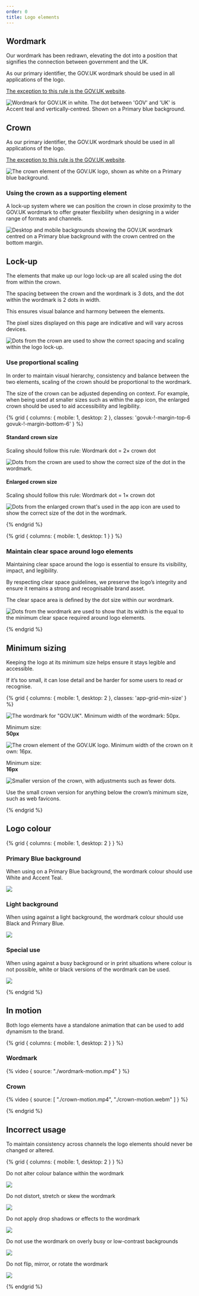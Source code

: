 ```yaml
---
order: 0
title: Logo elements
---
```


## Wordmark

Our wordmark has been redrawn, elevating the dot into a position that signifies the connection between government and the UK.

As our primary identifier, the GOV.UK wordmark should be used in all applications of the logo.

[The exception to this rule is the GOV.UK website](/logo-system/web/).

<div class="app-section-highlight app-section-highlight__wrapper--logo govuk-!-margin-top-6 govuk-!-margin-bottom-6">

![Wordmark for GOV.UK in white. The dot between 'GOV' and 'UK' is Accent teal and vertically-centred. Shown on a Primary blue background.](./wordmark.svg)

</div>

## Crown

As our primary identifier, the GOV.UK wordmark should be used in all applications of the logo.

[The exception to this rule is the GOV.UK website](/logo-system/web/).

<div class="app-section-highlight app-section-highlight__wrapper--logo govuk-!-margin-top-6 govuk-!-margin-bottom-6">

![The crown element of the GOV.UK logo, shown as white on a Primary blue background.](./crown.svg)

</div>

### Using the crown as a supporting element

A lock-up system where we can position the crown in close proximity to the GOV.UK wordmark to offer greater flexibility when designing in a wider range of formats and channels.

<div>

![Desktop and mobile backgrounds showing the GOV.UK wordmark centred on a Primary blue background with the crown centred on the bottom margin.](./crown-supporting-element.svg)

</div>

## Lock-up

The elements that make up our logo lock-up are all scaled using the dot from within the crown.

The spacing between the crown and the wordmark is 3 dots, and the dot within the wordmark is 2 dots in width.

This ensures visual balance and harmony between the elements.

The pixel sizes displayed on this page are indicative and will vary across devices.

<div>

![Dots from the crown are used to show the correct spacing and scaling within the logo lock-up.](./lockup-detail.svg)

</div>

### Use proportional scaling

In order to maintain visual hierarchy, consistency and balance between the two elements, scaling of the crown should be proportional to the wordmark.

The size of the crown can be adjusted depending on context. For example, when being used at smaller sizes such as within the app icon, the enlarged crown should be used to aid accessibility and legibility.

{% grid { columns: { mobile: 1, desktop: 2 }, classes: 'govuk-!-margin-top-6 govuk-!-margin-bottom-6' } %}

<div class="app-top-border">

#### Standard crown size

Scaling should follow this rule:
Wordmark dot = 2× crown dot

</div>
<div class="govuk-!-margin-0">

![Dots from the crown are used to show the correct size of the dot in the wordmark.](./standard-crown.svg)

</div>
<div class="app-top-border">

#### Enlarged crown size

Scaling should follow this rule:
Wordmark dot = 1× crown dot

</div>
<div class="govuk-!-margin-0">

![Dots from the enlarged crown that's used in the app icon are used to show the correct size of the dot in the wordmark.](./enlarged-crown.svg)

</div>
{% endgrid %}

{% grid { columns: { mobile: 1, desktop: 1 } } %}

<div>

### Maintain clear space around logo elements

Maintaining clear space around the logo is essential to ensure its visibility, impact, and legibility.

By respecting clear space guidelines, we preserve the logo’s integrity and ensure it remains a strong and recognisable brand asset.

The clear space area is defined by the dot size within our wordmark.

<div class="app-section-highlight app-section-highlight__wrapper--logo govuk-!-margin-top-6 govuk-!-margin-bottom-6">

![Dots from the wordmark are used to show that its width is the equal to the minimum clear space required around logo elements.](./space-around-wordmark.svg)

</div>
</div>
{% endgrid %}

## Minimum sizing

Keeping the logo at its minimum size helps ensure it stays legible and accessible.

If it’s too small, it can lose detail and be harder for some users to read or recognise.

{% grid { columns: { mobile: 1, desktop: 2 }, classes: 'app-grid-min-size' } %}

<div class="govuk-!-margin-0">

![The wordmark for "GOV.UK". Minimum width of the wordmark: 50px.](./wordmark-min-width.svg)

Minimum size:</br>
<strong class="govuk-!-font-size-24">50px</strong>

</div>
<div class="govuk-!-margin-0">

![The crown element of the GOV.UK logo. Minimum width of the crown on it own: 16px.](./crown-min-width.svg)

Minimum size:</br>
<strong class="govuk-!-font-size-24">16px</strong>

</div>
<div class="govuk-!-margin-bottom-6">

![Smaller version of the crown, with adjustments such as fewer dots.](./crown-favicon.svg)

Use the small crown version for anything below the crown’s minimum size, such as web favicons.

</div>
{% endgrid %}

## Logo colour

{% grid { columns: { mobile: 1, desktop: 2 } } %}

<div class="app-top-border">

### Primary Blue background

When using on a Primary Blue background, the wordmark colour should use White and Accent Teal.

</div>
<div>

![](./logo-primary.svg)

</div>
<div class="app-top-border">

### Light background

When using against a light background, the wordmark colour should use Black and Primary Blue.

</div>
<div>

![](./logo-light.svg)

</div>
<div class="app-top-border">

### Special use

When using against a busy background or in print situations where colour is not possible, white or black versions of the wordmark can be used.

</div>
<div>

![](./logo-special-dark-light.svg)

</div>
{% endgrid %}

## In motion

Both logo elements have a standalone animation that can be used to add dynamism to the brand.

{% grid { columns: { mobile: 1, desktop: 2 } } %}

<div>

### Wordmark

{% video { source: "./wordmark-motion.mp4" } %}

</div>
<div>

### Crown

{% video { source: [
    "./crown-motion.mp4",
    "./crown-motion.webm"
] } %}

</div>
{% endgrid %}

## Incorrect usage

To maintain consistency across channels the logo elements should never be changed or altered.

{% grid { columns: { mobile: 1, desktop: 2 } } %}

<div class="app-top-border">

Do not alter colour balance within the wordmark

</div>
<div>

![](./incorrect-altered-colours.svg)

</div>
<div class="app-top-border">

Do not distort, stretch or skew the wordmark

</div>
<div>

![](./incorrect-squashed.svg)

</div>
<div class="app-top-border">

Do not apply drop shadows or effects to the wordmark

</div>
<div>

![](./incorrect-effects.svg)

</div>
<div class="app-top-border">

Do not use the wordmark on overly busy or low-contrast backgrounds

</div>
<div>

![](./incorrect-busy.png)

</div>
<div class="app-top-border">

Do not flip, mirror, or rotate the wordmark

</div>
<div>

![](./incorrect-mirrored.svg)

<div>
{% endgrid %}
